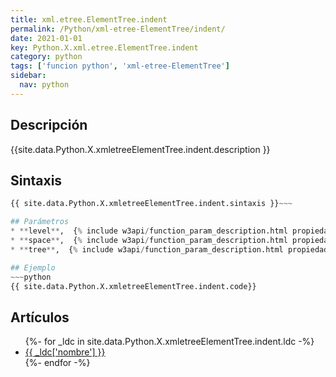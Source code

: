 ```yaml
---
title: xml.etree.ElementTree.indent
permalink: /Python/xml-etree-ElementTree/indent/
date: 2021-01-01
key: Python.X.xml.etree.ElementTree.indent
category: python
tags: ['funcion python', 'xml-etree-ElementTree']
sidebar: 
  nav: python
---
```


## Descripción
{{site.data.Python.X.xmletreeElementTree.indent.description }}

## Sintaxis
~~~python
{{ site.data.Python.X.xmletreeElementTree.indent.sintaxis }}~~~

## Parámetros
* **level**,  {% include w3api/function_param_description.html propiedad=site.data.Python.X.xml.etree.ElementTree.indent valor="level" %}
* **space**,  {% include w3api/function_param_description.html propiedad=site.data.Python.X.xml.etree.ElementTree.indent valor="space" %}
* **tree**,  {% include w3api/function_param_description.html propiedad=site.data.Python.X.xml.etree.ElementTree.indent valor="tree" %}

## Ejemplo
~~~python
{{ site.data.Python.X.xmletreeElementTree.indent.code}}
~~~

## Artículos
<ul>
{%- for _ldc in site.data.Python.X.xmletreeElementTree.indent.ldc -%}
   <li>
       <a href="{{_ldc['url'] }}">{{ _ldc['nombre'] }}</a>
   </li>
{%- endfor -%}
</ul>
